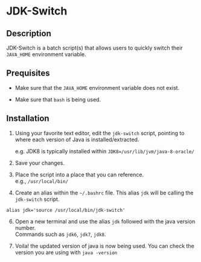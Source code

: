 # JDK-Switch

## Description
JDK-Switch is a batch script(s) that allows users to quickly switch their `JAVA_HOME` environment variable.

## Prequisites
* Make sure that the `JAVA_HOME` environment variable does not exist.

* Make sure that `bash` is being used.

## Installation
1) Using your favorite text editor, edit the `jdk-switch` script, pointing to where each version of Java is installed/extracted.

    e.g. JDK8 is typically installed within `JDK8=/usr/lib/jvm/java-8-oracle/`

3) Save your changes.

4) Place the script into a place that you can reference.  
e.g., `/usr/local/bin/`

5) Create an alias within the `~/.bashrc` file.  This alias `jdk` will be calling the `jdk-switch` script.

```
alias jdk='source /usr/local/bin/jdk-switch'
```
6) Open a new terminal and use the alias `jdk` followed with the java version number.  
Commands such as `jdk6`, `jdk7`, `jdk8`. 

7) Voila! the updated version of java is now being used.  You can check the version you are using with `java -version`
